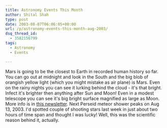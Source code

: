 ```yaml
---
title: Astronomy Events This Month
author: Shital Shah
type: post
date: 2003-08-07T06:06:05+00:00
url: /p/astronomy-events-this-month-aug-2003/
dsq_thread_id:
  - 3582156799
tags:
  - Astronomy
  - Events

---
```

Mars is going to be the closest to Earth in recorded human history so far. You can go out at midnight and look in the South and the big blob of orangish yellow light (which you might mistake as air plane) is Mars. Even on the rainy nights you can see it lurking behind the cloud - it's that bright. Infect it's brighter then anything after Sun and Moon! Even in a modest telescope you can see it's big bright surface magnified as large as Moon. More info is in [this newsletter][1]. Next Perseid meteor shower peaks on Aug 13, 2003. I'd spotted couple of shooting stars last week in just about two hours of time span and thought I was lucky! Well, this was the scientific reason behind it, actually.

 [1]: http://urbanlegends.miningco.com/library/bl_mars_encounter.htm